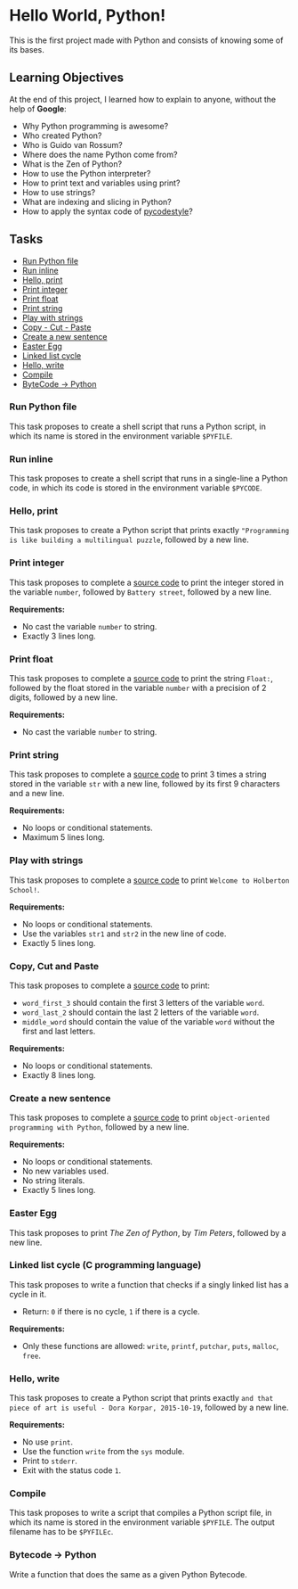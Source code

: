 # Hello World, Python!
This is the first project made with Python and consists of knowing some of its bases.

## Learning Objectives
At the end of this project, I learned how to explain to anyone, without the help of **Google**:

* Why Python programming is awesome?
* Who created Python?
* Who is Guido van Rossum?
* Where does the name Python come from?
* What is the Zen of Python?
* How to use the Python interpreter?
* How to print text and variables using print?
* How to use strings?
* What are indexing and slicing in Python?
* How to apply the syntax code of [pycodestyle](https://pypi.org/project/pycodestyle/)?

## Tasks

* [Run Python file](https://github.com/monoprosito/holbertonschool-higher_level_programming/tree/master/0x00-python-hello_world#run-python-file)
* [Run inline](https://github.com/monoprosito/holbertonschool-higher_level_programming/tree/master/0x00-python-hello_world#run-inline)
* [Hello, print](https://github.com/monoprosito/holbertonschool-higher_level_programming/tree/master/0x00-python-hello_world#hello-print)
* [Print integer](https://github.com/monoprosito/holbertonschool-higher_level_programming/tree/master/0x00-python-hello_world#print-integer)
* [Print float](https://github.com/monoprosito/holbertonschool-higher_level_programming/tree/master/0x00-python-hello_world#print-float)
* [Print string](https://github.com/monoprosito/holbertonschool-higher_level_programming/tree/master/0x00-python-hello_world#print-string)
* [Play with strings](https://github.com/monoprosito/holbertonschool-higher_level_programming/tree/master/0x00-python-hello_world#play-with-strings)
* [Copy - Cut - Paste](https://github.com/monoprosito/holbertonschool-higher_level_programming/tree/master/0x00-python-hello_world#copy-cut-and-paste)
* [Create a new sentence](https://github.com/monoprosito/holbertonschool-higher_level_programming/tree/master/0x00-python-hello_world#create-a-new-sentence)
* [Easter Egg](https://github.com/monoprosito/holbertonschool-higher_level_programming/tree/master/0x00-python-hello_world#easter-egg)
* [Linked list cycle](https://github.com/monoprosito/holbertonschool-higher_level_programming/tree/master/0x00-python-hello_world#linked-list-cycle-c-programming-language)
* [Hello, write](https://github.com/monoprosito/holbertonschool-higher_level_programming/tree/master/0x00-python-hello_world#hello-write)
* [Compile](https://github.com/monoprosito/holbertonschool-higher_level_programming/tree/master/0x00-python-hello_world#compile)
* [ByteCode -> Python](https://github.com/monoprosito/holbertonschool-higher_level_programming/tree/master/0x00-python-hello_world#bytecode---python)

### Run Python file
This task proposes to create a shell script that runs a Python script, in which its name is stored in the environment variable `$PYFILE`.

### Run inline
This task proposes to create a shell script that runs in a single-line a Python code, in which its code is stored in the environment variable `$PYCODE`.

### Hello, print
This task proposes to create a Python script that prints exactly `"Programming is like building a multilingual puzzle`, followed by a new line.

### Print integer
This task proposes to complete a [source code](https://github.com/holbertonschool/0x00.py/blob/master/3-print_number.py) to print the integer stored in the variable `number`, followed by `Battery street`, followed by a new line.

**Requirements:**
* No cast the variable `number` to string.
* Exactly 3 lines long.

### Print float
This task proposes to complete a [source code](https://github.com/holbertonschool/0x00.py/blob/master/4-print_float.py) to print the string `Float:`, followed by the float stored in the variable `number` with a precision of 2 digits, followed by a new line.

**Requirements:**
* No cast the variable `number` to string.

### Print string
This task proposes to complete a [source code](https://github.com/holbertonschool/0x00.py/blob/master/5-print_string.py) to 
print 3 times a string stored in the variable `str` with a new line, followed by its first 9 characters and a new line.

**Requirements:**
* No loops or conditional statements.
* Maximum 5 lines long.

### Play with strings
This task proposes to complete a [source code](https://github.com/holbertonschool/0x00.py/blob/master/6-concat.py) to print `Welcome to Holberton School!`.

**Requirements:**
* No loops or conditional statements.
* Use the variables `str1` and `str2` in the new line of code.
* Exactly 5 lines long.

### Copy, Cut and Paste
This task proposes to complete a [source code](https://github.com/holbertonschool/0x00.py/blob/master/7-edges.py) to print:
* `word_first_3` should contain the first 3 letters of the variable `word`.
* `word_last_2` should contain the last 2 letters of the variable `word`.
* `middle_word` should contain the value of the variable `word` without the first and last letters.

**Requirements:**
* No loops or conditional statements.
* Exactly 8 lines long.

### Create a new sentence
This task proposes to complete a [source code](https://github.com/holbertonschool/0x00.py/blob/master/8-concat_edges.py) to print `object-oriented programming with Python`, followed by a new line.

**Requirements:**
* No loops or conditional statements.
* No new variables used.
* No string literals.
* Exactly 5 lines long.

### Easter Egg
This task proposes to print _The Zen of Python_, by _Tim Peters_, followed by a new line.

### Linked list cycle (C programming language)
This task proposes to write a function that checks if a singly linked list has a cycle in it.
* Return: `0` if there is no cycle, `1` if there is a cycle.

**Requirements:**
* Only these functions are allowed: `write`, `printf`, `putchar`, `puts`, `malloc`, `free`.

### Hello, write
This task proposes to create a Python script that prints exactly `and that piece of art is useful - Dora Korpar, 2015-10-19`, followed by a new line.

**Requirements:**
* No use `print`.
* Use the function `write` from the `sys` module.
* Print to `stderr`.
* Exit with the status code `1`.

### Compile
This task proposes to write a script that compiles a Python script file, in which its name is stored in the environment variable `$PYFILE`. The output filename has to be `$PYFILEc`.

### Bytecode -> Python
Write a function that does the same as a given Python Bytecode.
